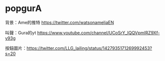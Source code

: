 # popgurA

背景：Ame的推特 https://twitter.com/watsonameliaEN

叫聲：Gura的yt https://www.youtube.com/channel/UCoSrY_IQQVpmIRZ9Xf-y93g

按鈕圖片：https://twitter.com/LLG_lailing/status/1427935171269992453?s=20
